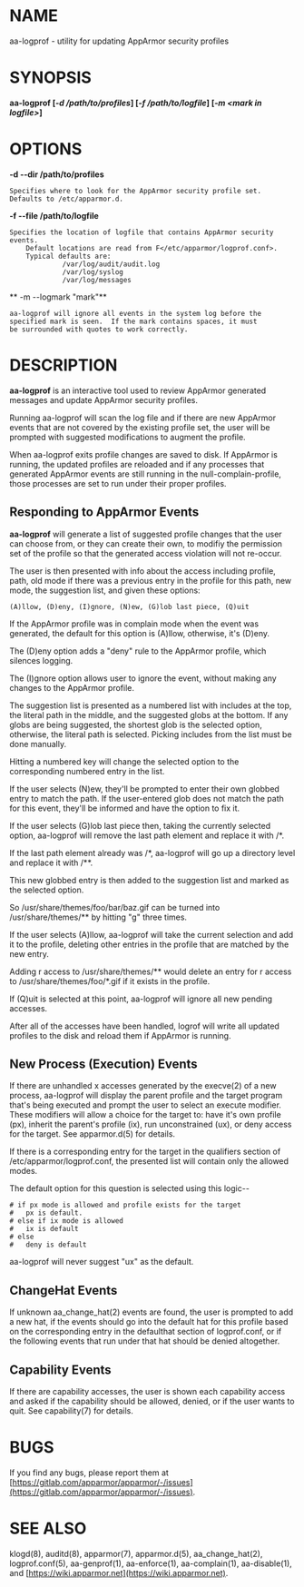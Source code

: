 # NAME

aa-logprof - utility for updating AppArmor security profiles

# SYNOPSIS

**aa-logprof \[_-d  /path/to/profiles_\] \[_-f /path/to/logfile_\] \[_-m &lt;mark in logfile>_\]**

# OPTIONS

**-d --dir   /path/to/profiles**

    Specifies where to look for the AppArmor security profile set.
    Defaults to /etc/apparmor.d.

**-f --file   /path/to/logfile**

    Specifies the location of logfile that contains AppArmor security events.
        Default locations are read from F</etc/apparmor/logprof.conf>.
        Typical defaults are:
                 /var/log/audit/audit.log
                 /var/log/syslog
                 /var/log/messages

** -m --logmark    "mark"**

    aa-logprof will ignore all events in the system log before the
    specified mark is seen.  If the mark contains spaces, it must 
    be surrounded with quotes to work correctly.

# DESCRIPTION

**aa-logprof** is an interactive tool used to review AppArmor generated
messages and update AppArmor security profiles.

Running aa-logprof will scan the log file and if there are new AppArmor
events that are not covered by the existing profile set, the user will
be prompted with suggested modifications to augment the profile.

When aa-logprof exits profile changes are saved to disk.  If AppArmor is
running, the updated profiles are reloaded and if any processes that
generated AppArmor events are still running in the null-complain-profile,
those processes are set to run under their proper profiles.

## Responding to AppArmor Events

**aa-logprof** will generate a list of suggested profile changes that
the user can choose from, or they can create their own, to modifiy the
permission set of the profile so that the generated access violation
will not re-occur.

The user is then presented with info about the access including profile,
path, old mode if there was a previous entry in the profile for this path,
new mode, the suggestion list, and given these options:

    (A)llow, (D)eny, (I)gnore, (N)ew, (G)lob last piece, (Q)uit

If the AppArmor profile was in complain mode when the event was generated,
the default for this option is (A)llow, otherwise, it's (D)eny.

The (D)eny option adds a "deny" rule to the AppArmor profile, which
silences logging.

The (I)gnore option allows user to ignore the event, without making any 
changes to the AppArmor profile.

The suggestion list is presented as a numbered list with includes
at the top, the literal path in the middle, and the suggested globs
at the bottom.  If any globs are being suggested, the shortest glob
is the selected option, otherwise, the literal path is selected.
Picking includes from the list must be done manually.

Hitting a numbered key will change the selected option to the
corresponding numbered entry in the list.

If the user selects (N)ew, they'll be prompted to enter their own globbed
entry to match the path.  If the user-entered glob does not match the
path for this event, they'll be informed and have the option to fix it.

If the user selects (G)lob last piece then, taking the currently selected
option, aa-logprof will remove the last path element and replace it with /\*.

If the last path element already was /\*, aa-logprof will go up a directory
level and replace it with /\*\*.

This new globbed entry is then added to the suggestion list and marked
as the selected option.

So /usr/share/themes/foo/bar/baz.gif can be turned into
/usr/share/themes/\*\* by hitting "g" three times.

If the user selects (A)llow, aa-logprof will take the current selection
and add it to the profile, deleting other entries in the profile that
are matched by the new entry.

Adding r access to /usr/share/themes/\*\* would delete an entry for r
access to /usr/share/themes/foo/\*.gif if it exists in the profile.

If (Q)uit is selected at this point, aa-logprof will ignore all new pending
accesses.

After all of the accesses have been handled, logrof will write all
updated profiles to the disk and reload them if AppArmor is running.

## New Process (Execution) Events

If there are unhandled x accesses generated by the execve(2) of a
new process, aa-logprof will display the parent profile and the target
program that's being executed and prompt the user to select an execute
modifier. These modifiers will allow a choice for the target to: have it's
own profile (px), inherit the parent's profile (ix), run unconstrained
(ux), or deny access for the target. See apparmor.d(5) for details.

If there is a corresponding entry for the target in the qualifiers
section of /etc/apparmor/logprof.conf, the presented list will contain only the
allowed modes.

The default option for this question is selected using this logic--

    # if px mode is allowed and profile exists for the target
    #   px is default.
    # else if ix mode is allowed
    #   ix is default
    # else
    #   deny is default

aa-logprof will never suggest "ux" as the default.

## ChangeHat Events

If unknown aa\_change\_hat(2) events are found, the user is prompted to add a new
hat, if the events should go into the default hat for this profile based
on the corresponding entry in the defaulthat section of logprof.conf,
or if the following events that run under that hat should be denied
altogether.

## Capability Events

If there are capability accesses, the user is shown each capability
access and asked if the capability should be allowed, denied, or if the
user wants to quit. See capability(7) for details.

# BUGS

If you find any bugs, please report them at
[https://gitlab.com/apparmor/apparmor/-/issues](https://gitlab.com/apparmor/apparmor/-/issues).

# SEE ALSO

klogd(8), auditd(8), apparmor(7), apparmor.d(5), aa\_change\_hat(2),
logprof.conf(5), aa-genprof(1), aa-enforce(1), aa-complain(1),
aa-disable(1), and [https://wiki.apparmor.net](https://wiki.apparmor.net).
